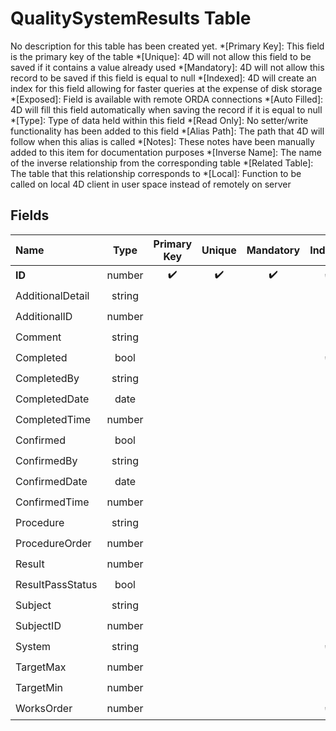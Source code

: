 ﻿# QualitySystemResults Table
No description for this table has been created yet.
*[Primary Key]: This field is the primary key of the table
*[Unique]: 4D will not allow this field to be saved if it contains a value already used
*[Mandatory]: 4D will not allow this record to be saved if this field is equal to null
*[Indexed]: 4D will create an index for this field allowing for faster queries at the expense of disk storage
*[Exposed]: Field is available with remote ORDA connections
*[Auto Filled]: 4D will fill this field automatically when saving the record if it is equal to null
*[Type]: Type of data held within this field
*[Read Only]: No setter/write functionality has been added to this field
*[Alias Path]: The path that 4D will follow when this alias is called
*[Notes]: These notes have been manually added to this item for documentation purposes
*[Inverse Name]: The name of the inverse relationship from the corresponding table
*[Related Table]: The table that this relationship corresponds to
*[Local]: Function to be called on local 4D client in user space instead of remotely on server
## Fields
|Name|Type|Primary Key|Unique|Mandatory|Indexed|Exposed|Auto Filled|Notes|
|:---|:---:|:---:|:---:|:---:|:---:|:---:|:---:|:---:|
|**ID**|number|✔️|✔️|✔️|✔️|✔️|✔️||
|AdditionalDetail|string|||||✔️|||
|AdditionalID|number|||||✔️|||
|Comment|string|||||✔️|||
|Completed|bool||||✔️|✔️|||
|CompletedBy|string|||||✔️|||
|CompletedDate|date|||||✔️|||
|CompletedTime|number|||||✔️|||
|Confirmed|bool|||||✔️|||
|ConfirmedBy|string|||||✔️|||
|ConfirmedDate|date|||||✔️|||
|ConfirmedTime|number|||||✔️|||
|Procedure|string|||||✔️|||
|ProcedureOrder|number|||||✔️|||
|Result|number|||||✔️|||
|ResultPassStatus|bool|||||✔️|||
|Subject|string|||||✔️|||
|SubjectID|number|||||✔️|||
|System|string||||✔️|✔️|||
|TargetMax|number|||||✔️|||
|TargetMin|number|||||✔️|||
|WorksOrder|number||||✔️|✔️|||